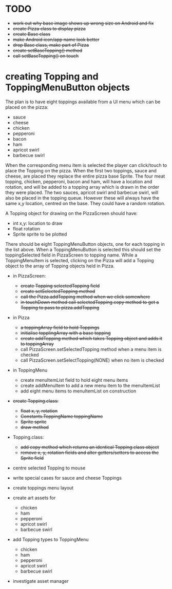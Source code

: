 # TODO

  + ~~work out why base image shows up wrong size on Android and fix~~
  + ~~create Pizza class to display pizza~~
  + ~~create Base class~~
  + ~~make Android icon/app name look better~~
  + ~~drop Base class, make part of Pizza~~
  + ~~create setBaseTopping() method~~
  + ~~call setBaseTopping() on touch~~
  
# creating Topping and ToppingMenuButton objects

The plan is to have eight toppings available from a UI menu which can
be placed on the pizza:
  - sauce
  - cheese
  - chicken
  - pepperoni
  - bacon
  - ham
  - apricot swirl
  - barbecue swirl
  
When the corresponding menu item is selected the player can click/touch
to place the Topping on the pizza. When the  first two toppings, 
sauce and cheese, are placed they replace the entire pizza base Sprite. 
The four meat topping, chicken, pepperoni, bacon and ham, will have a
location and rotation, and will be added to a topping array which is 
drawn in the order they were placed. The two sauces, apricot swirl and
barbecue swirl, will also be placed in the topping queue. However these 
will always have the same x,y location, centred on the base. They could
have a random rotation.

A Topping object for drawing on the PizzaScreen should have: 
  - int x,y: location to draw
  - float rotation
  - Sprite sprite to be plotted
  
There should be eight ToppingMenuButton objects, one for each topping in the 
list above. When a ToppingMenuButton is selected this should set the 
toppingSelected field in PizzaScreen to topping name. While a 
ToppingMenuItem is selected, clicking on the Pizza will add a Topping 
object to the array of Topping objects held in Pizza.

  + in PizzaScreen:
      - ~~create Topping selectedTopping field~~
      - ~~create setSelectedTopping method~~
      - ~~call the Pizza.addTopping method when we click somewhere~~
      - ~~in touchDown method call selectedTopping.copy method to get
        a Topping to pass to pizza.addTopping~~
  
  + in Pizza
      - ~~a toppingArray field to hold Toppings~~
      - ~~initialise topplingArray with a base topping~~
      - ~~create addTopping method which takes Topping object and adds it to
        toppingArray~~        
      - call PizzaScreen.setSelectedTopping method when a menu item is checked
      - call PizzaScreen.setSelectTopping(NONE) when no item is checked
        
  + in ToppingMenu
      - create menuItemList field to hold eight menu items
      - create addMenuItem to add a new menu item to the menuItemList
      - add eight menu items to menuItemList on construction
      
  + ~~create Topping.class:~~
      - ~~float x, y, rotation~~
      - ~~Constants.ToppingName toppingName~~
      - ~~Sprite sprite~~
      - ~~draw method~~
      
  + Topping.class:
      - ~~add copy method which returns an identical Topping.class object~~
      - ~~remove x, y, rotation fields and alter getters/setters to access the
        Sprite field~~
        
  + centre selected Topping to mouse
  
  + write special cases for sauce and cheese Toppings
    
  + create toppings menu layout
  
  + create art assets for
      - chicken
      - ham
      - pepperoni
      - apricot swirl
      - barbecue swirl
      
  + add Topping types to ToppingMenu
      - chicken
      - ham
      - pepperoni
      - apricot swirl
      - barbecue swirl
    
  + investigate asset manager
